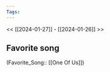 ```yaml
---
Tags:
---
```

<< [[2024-01-27]] - [[2024-01-26]] >>
## Favorite song
\(Favorite_Song:: [[One Of Us]]\)
